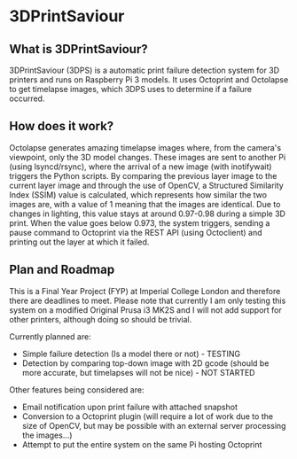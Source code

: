 # 3DPrintSaviour

## What is 3DPrintSaviour?
3DPrintSaviour (3DPS) is a automatic print failure detection system for 3D printers and runs on Raspberry Pi 3 models. It uses Octoprint and Octolapse to get timelapse images, which 3DPS uses to determine if a failure occurred.

## How does it work?
Octolapse generates amazing timelapse images where, from the camera's viewpoint, only the 3D model changes. These images are sent to another Pi (using lsyncd/rsync), where the arrival of a new image (with inotifywait) triggers the Python scripts. By comparing the previous layer image to the current layer image and through the use of OpenCV, a Structured Similarity Index (SSIM) value is calculated, which represents how similar the two images are, with a value of 1 meaning that the images are identical. Due to changes in lighting, this value stays at around 0.97-0.98 during a simple 3D print. When the value goes below 0.973, the system triggers, sending a pause command to Octoprint via the REST API (using Octoclient) and printing out the layer at which it failed.

## Plan and Roadmap
This is a Final Year Project (FYP) at Imperial College London and therefore there are deadlines to meet. Please note that currently I am only testing this system on a modified Original Prusa i3 MK2S and I will not add support for other printers, although doing so should be trivial.

Currently planned are:
* Simple failure detection (Is a model there or not) - TESTING
* Detection by comparing top-down image with 2D gcode (should be more accurate, but timelapses will not be nice) - NOT STARTED

Other features being considered are:
* Email notification upon print failure with attached snapshot
* Conversion to a Octoprint plugin (will require a lot of work due to the size of OpenCV, but may be possible with an external server processing the images...)
* Attempt to put the entire system on the same Pi hosting Octoprint
